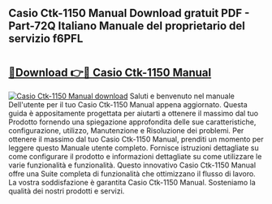 ## Casio Ctk-1150 Manual Download gratuit PDF - Part-72Q Italiano Manuale del proprietario del servizio f6PFL

# <h2><a href="http://dfa4ei.blite.top/?on=Casio+Ctk-1150+Manual">🔗Download 👉🔴 Casio Ctk-1150 Manual</a></h2>

[![Casio Ctk-1150 Manual download](https://i.imgur.com/lujVjoI.png)](http://dfa4ei.blite.top/?on=Casio+Ctk-1150+Manual)
Saluti e benvenuto nel manuale Dell'utente per il tuo Casio Ctk-1150 Manual appena aggiornato. Questa guida è appositamente progettata per aiutarti a ottenere il massimo dal tuo Prodotto fornendo una spiegazione approfondita delle sue caratteristiche, configurazione, utilizzo, Manutenzione e Risoluzione dei problemi. Per ottenere il massimo dal tuo Casio Ctk-1150 Manual, prenditi un momento per leggere questo Manuale utente completo. Fornisce istruzioni dettagliate su come configurare il prodotto e informazioni dettagliate su come utilizzare le varie funzionalità e funzionalità. Questo innovativo Casio Ctk-1150 Manual offre una Suite completa di funzionalità che ottimizzano il flusso di lavoro. La vostra soddisfazione è garantita Casio Ctk-1150 Manual. Sosteniamo la qualità dei nostri prodotti e servizi.
